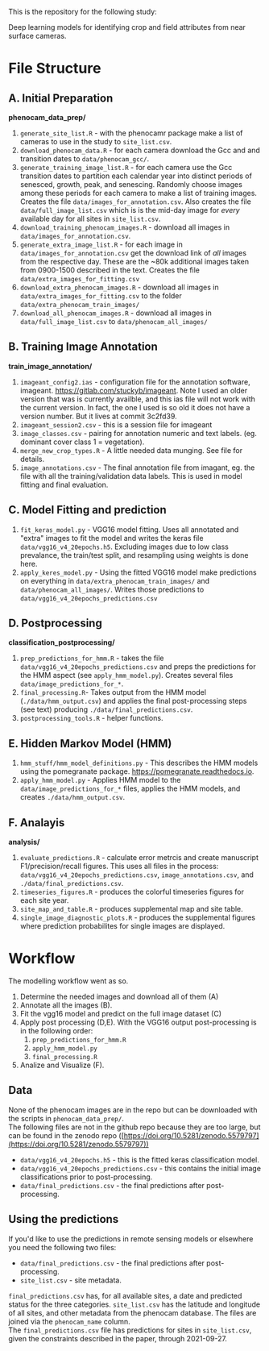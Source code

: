 This is the repository for the following study:

Deep learning models for identifying crop and field attributes from near surface cameras. 

# File Structure
## A. Initial Preparation
**phenocam_data_prep/**  
1. `generate_site_list.R` - with the phenocamr package make a list of cameras to use in the study to `site_list.csv`.
2. `download_phenocam_data.R` - for each camera download the Gcc and and transition dates to `data/phenocam_gcc/`. 
3. `generate_training_image_list.R` - for each camera use the Gcc transition dates to partition each calendar year into distinct periods of senesced, growth, peak, and senescing. Randomly choose images among these periods for each camera to make a list of training images. Creates the file `data/images_for_annotation.csv`. Also creates the file `data/full_image_list.csv` which is is the  mid-day image for *every* available day for all sites in `site_list.csv`.
4. `download_training_phenocam_images.R` - download all images in `data/images_for_annotation.csv`.
5. `generate_extra_image_list.R` - for each image in `data/images_for_annotation.csv` get the download link of *all* images from the respective day. These are the ~80k additional images taken from 0900-1500 described in the text. Creates the file `data/extra_images_for_fitting.csv`
6. `download_extra_phenocam_images.R` - download all images in `data/extra_images_for_fitting.csv` to the folder `data/extra_phenocam_train_images/`
7. `download_all_phenocam_images.R` - download all images in `data/full_image_list.csv` to `data/phenocam_all_images/`
    
## B. Training Image Annotation 
**train_image_annotation/**  
1. `imageant_config2.ias` - configuration file for the annotation software, imageant.  https://gitlab.com/stuckyb/imageant. Note I used an older version that was is currently availble, and this ias file will not work with the current version. In fact, the one I used is so old it does not have a version number. But it lives at commit 3c2fd39.  
2. `imageant_session2.csv` - this is a session file for imageant
3. `image_classes.csv` - pairing for annotation numeric and text labels. (eg. dominant cover class 1 = vegetation).
4. `merge_new_crop_types.R` - A little needed data munging. See file for details.
5. `image_annotations.csv` - The  final annotation file from imagant, eg. the file with all the training/validation data labels. This is used in model fitting and final evaluation.

## C. Model Fitting and prediction
1. `fit_keras_model.py` - VGG16 model fitting. Uses all annotated and "extra" images to fit the model and writes the keras file `data/vgg16_v4_20epochs.h5`. Excluding images due to low class prevalance, the train/test split, and resampling using weights is done here.
2. `apply_keres_model.py` - Using the fitted VGG16 model make predictions on everything in `data/extra_phenocam_train_images/` and `data/phenocam_all_images/`. Writes those predictions to `data/vgg16_v4_20epochs_predictions.csv` 

## D. Postprocessing
**classification_postprocessing/**  
1. `prep_predictions_for_hmm.R` - takes the file `data/vgg16_v4_20epochs_predictions.csv` and preps the predictions for the HMM aspect (see `apply_hmm_model.py`). Creates several files `data/image_predictions_for_*`. 
2. `final_processing.R`- Takes output from the HMM model (`./data/hmm_output.csv`) and applies the final post-processing steps (see text) producing `./data/final_predictions.csv`.
3. `postprocessing_tools.R` - helper functions. 

## E. Hidden Markov Model (HMM)
1. `hmm_stuff/hmm_model_definitions.py` - This describes the HMM models using the pomegranate package. https://pomegranate.readthedocs.io.  
2. `apply_hmm_model.py` - Applies HMM model to the  `data/image_predictions_for_*` files, applies the HMM models, and creates `./data/hmm_output.csv`. 

## F. Analayis
**analysis/**  
1. `evaluate_predictions.R` - calculate error metrcis and create manuscript F1/precision/recall figures. This uses all files in the process:   `data/vgg16_v4_20epochs_predictions.csv`, `image_annotations.csv`, and `./data/final_predictions.csv`.
2. `timeseries_figures.R` - produces the colorful timeseries figures for each site year.
3. `site_map_and_table.R` - produces supplemental map and site table. 
4. `single_image_diagnostic_plots.R` - produces the supplemental figures where prediction probabilites for single images are displayed.
    
    
# Workflow
The modelling workflow went as so.  
1. Determine the needed images and download all of them (A)
2. Annotate all the images (B).
3. Fit the vgg16 model and predict on the full image dataset (C)
4. Apply post processing (D,E).
    With the VGG16 output post-processing is in the following order:
    1. `prep_predictions_for_hmm.R`
    2. `apply_hmm_model.py`
    3. `final_processing.R`
5. Analize and Visualize (F).
    
## Data
None of the phenocam images are in the repo but can be downloaded with the scripts in `phenocam_data_prep/`.  
The following files are not in the github repo because they are too large, but can be found in the zenodo repo ([https://doi.org/10.5281/zenodo.5579797](https://doi.org/10.5281/zenodo.5579797))  
- `data/vgg16_v4_20epochs.h5` - this is the fitted keras classification model.
- `data/vgg16_v4_20epochs_predictions.csv` - this contains the initial image classifications prior to post-processing.
- `data/final_predictions.csv` - the final predictions after post-processing.
    
## Using the predictions
If you'd like to use the predictions in remote sensing models or elsewhere you need the following two files:
- `data/final_predictions.csv` - the final predictions after post-processing.
- `site_list.csv` - site metadata.

`final_predictions.csv` has, for all available sites, a date and predicted status for the three categories. `site_list.csv` has the latitude and longitude of all sites, and other metadata from the phenocam database. The files are joined via the `phenocam_name` column.   
The `final_predictions.csv` file has predictions for sites in `site_list.csv`, given the constraints described in the paper, through 2021-09-27. 
    
